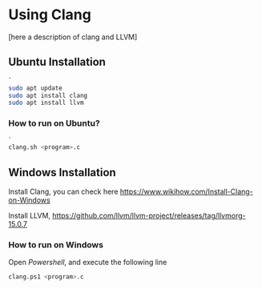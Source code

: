 # Using Clang

[here a description of clang and LLVM]

## Ubuntu Installation

```bash
`
sudo apt update
sudo apt install clang
sudo apt install llvm
```

### How to run on Ubuntu?

```bash
`
clang.sh <program>.c
```

## Windows Installation

Install Clang, you can check here https://www.wikihow.com/Install-Clang-on-Windows

Install LLVM, https://github.com/llvm/llvm-project/releases/tag/llvmorg-15.0.7

### How to run on Windows

Open $Powershell$, and execute the following line

```bash
clang.ps1 <program>.c
```

